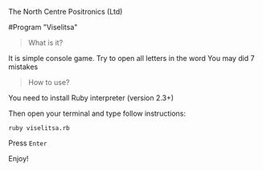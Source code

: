 The North Centre Positronics (Ltd)

#Program "Viselitsa"

>What is it?

It is simple console game. Try to open all letters in the word
You may did 7 mistakes



>How to use?

You need to install Ruby interpreter (version 2.3+)

Then open your terminal and type follow instructions:

```ruby viselitsa.rb```

Press `Enter`

Enjoy!



